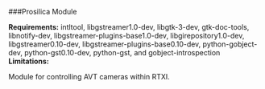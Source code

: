 ###Prosilica Module

**Requirements:** intltool, libgstreamer1.0-dev, libgtk-3-dev, gtk-doc-tools, libnotify-dev, libgstreamer-plugins-base1.0-dev, libgirepository1.0-dev, libgstreamer0.10-dev, libgstreamer-plugins-base0.10-dev, python-gobject-dev, python-gst0.10-dev, python-gst, and gobject-introspection
**Limitations:**  

Module for controlling AVT cameras within RTXI. 
